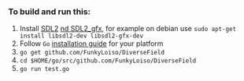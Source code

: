 ### To build and run this:
1. Install [SDL2](https://libsdl.org/download-2.0.php) [nd SDL2_gfx](http://www.ferzkopp.net/wordpress/2016/01/02/sdl_gfx-sdl2_gfx/), for example on debian use `sudo apt-get install libsdl2-dev libsdl2-gfx-dev`
2. Follow `Go` [installation guide](https://golang.org/doc/install) for your platform
3. `go get github.com/FunkyLoiso/DiverseField`
4. `cd $HOME/go/src/github.com/FunkyLoiso/DiverseField`
5. `go run test.go`
